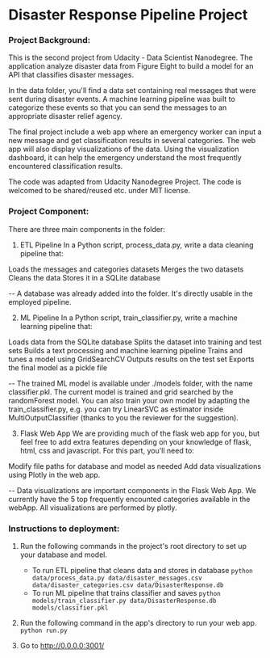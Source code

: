 # Disaster Response Pipeline Project

### Project Background:

This is the second project from Udacity - Data Scientist Nanodegree. The application analyze disaster data from Figure Eight to build a model for an API that classifies disaster messages.

In the data folder, you'll find a data set containing real messages that were sent during disaster events. A machine learning pipeline was built to categorize these events so that you can send the messages to an appropriate disaster relief agency.

The final project include a web app where an emergency worker can input a new message and get classification results in several categories. The web app will also display visualizations of the data. Using the visualization dashboard, it can help the emergency understand the most frequently encountered classification results. 

The code was adapted from Udacity Nanodegree Project. The code is welcomed to be shared/reused etc. under MIT license. 

### Project Component:

There are three main components in the folder:

1. ETL Pipeline
In a Python script, process_data.py, write a data cleaning pipeline that:

Loads the messages and categories datasets
Merges the two datasets
Cleans the data
Stores it in a SQLite database

-- A database was already added into the folder. It's directly usable in the employed pipeline. 

2. ML Pipeline
In a Python script, train_classifier.py, write a machine learning pipeline that:

Loads data from the SQLite database
Splits the dataset into training and test sets
Builds a text processing and machine learning pipeline
Trains and tunes a model using GridSearchCV
Outputs results on the test set
Exports the final model as a pickle file

-- The trained ML model is available under ./models folder, with the name classifier.pkl. The current model is trained and grid searched by the randomForest model. You can also train your own model by adapting the train_classifier.py, e.g. you can try LinearSVC as estimator inside MultiOutputClassifier (thanks to you the reviewer for the suggestion). 

3. Flask Web App
We are providing much of the flask web app for you, but feel free to add extra features depending on your knowledge of flask, html, css and javascript. For this part, you'll need to:

Modify file paths for database and model as needed
Add data visualizations using Plotly in the web app. 

-- Data visualizations are important components in the Flask Web App. We currently have the 5 top frequently encounted categories available in the webApp. All visualizations are performed by plotly.


### Instructions to deployment:
1. Run the following commands in the project's root directory to set up your database and model.

    - To run ETL pipeline that cleans data and stores in database
        `python data/process_data.py data/disaster_messages.csv data/disaster_categories.csv data/DisasterResponse.db`
    - To run ML pipeline that trains classifier and saves
        `python models/train_classifier.py data/DisasterResponse.db models/classifier.pkl`

2. Run the following command in the app's directory to run your web app.
    `python run.py`

3. Go to http://0.0.0.0:3001/
